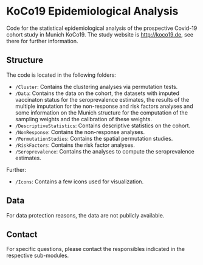 # KoCo19 Epidemiological Analysis

Code for the statistical epidemiological analysis of the prospective Covid-19 cohort study in Munich KoCo19. The study website is http://koco19.de, see there for further information. 

## Structure

The code is located in the following folders:

* `/Cluster`: Contains the clustering analyses via permutation tests.
* `/Data`: Contains the data on the cohort, the datasets with imputed vaccinaton status for the seroprevalence estimates, the results of the multiple imputation for the non-response and risk factors analyses and some information on the Munich structure for the computation of the sampling weights and the calibration of these weights.
* `/DescriptiveStatistics`: Contains descriptive statistics on the cohort.
* `/NonResponse`: Contains the non-response analyses.
* `/PermutationStudies`: Contains the spatial permutation studies.
* `/RiskFactors`: Contains the risk factor analyses.
* `/Seroprevalence`: Contains the analyses to compute the seroprevalence estimates.

Further:

* `/Icons`: Contains a few icons used for visualization.

## Data

For data protection reasons, the data are not publicly available.

## Contact

For specific questions, please contact the responsibles indicated in the respective sub-modules.
